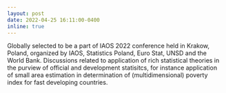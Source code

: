 ```yaml
---
layout: post
date: 2022-04-25 16:11:00-0400
inline: true
---
```


Globally selected to be a part of IAOS 2022 conference held in Krakow, Poland, organized by IAOS, Statistics Poland, Euro Stat, UNSD and the World Bank. Discussions related to application of rich statistical theories in the purview of official and development statisitcs, for instance application of small area estimation in determination of (multidimensional) poverty index for fast developing countries.
